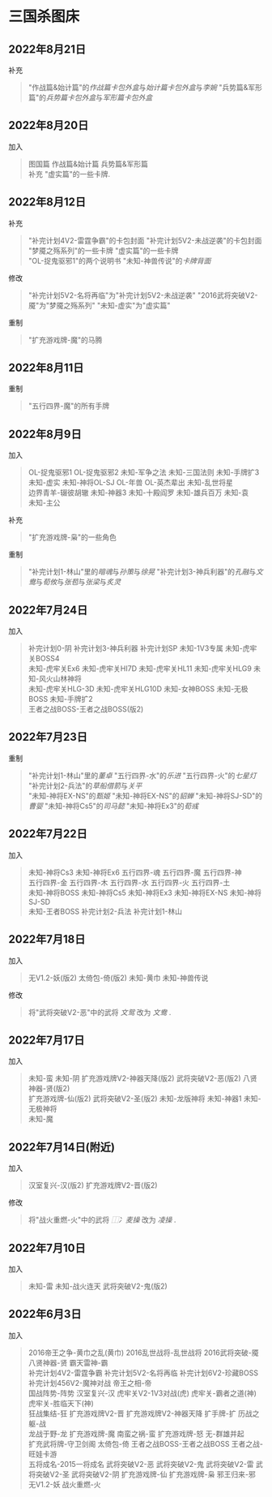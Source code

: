 # 三国杀图床

## 2022年8月21日  
补充  
>"作战篇&始计篇"的*作战篇卡包外盒*与*始计篇卡包外盒*与*李婉* "兵势篇&军形篇"的*兵势篇卡包外盒*与*军形篇卡包外盒*

## 2022年8月20日  
加入
>图国篇 作战篇&始计篇 兵势篇&军形篇  
补充
>"虚实篇"的一些卡牌.

## 2022年8月12日
补充  
>"补完计划4V2-雷霆争霸"的卡包封面 "补完计划5V2-未战逆袭"的卡包封面 "梦魇之殇系列"的一些卡牌 "虚实篇"的一些卡牌  
>"OL-捉鬼驱邪1"的两个说明书 "未知-神兽传说"的*卡牌背面*

修改  
>"补完计划5V2-名将再临"为"补完计划5V2-未战逆袭" "2016武将突破V2-魇"为"梦魇之殇系列" "未知-虚实"为"虚实篇"  

重制  
>"扩充游戏牌-魔"的马腾

## 2022年8月11日
重制  
>"五行四界-魔"的所有手牌

## 2022年8月9日  
加入  
>OL-捉鬼驱邪1 OL-捉鬼驱邪2 未知-军争之法 未知-三国法则 未知-手牌扩3  
>未知-虚实 未知-神将OL-SJ OL-年兽 OL-英杰辈出 未知-乱世将星  
>边界青羊-辍彼胡辙 未知-神器3 未知-十殿阎罗 未知-雄兵百万 未知-袁  
>未知-主公  

补充  
>"扩充游戏牌-枭"的一些角色  

重制  
>"补完计划1-林山"里的*暗魂*与*孙策*与*徐晃* "补完计划3-神兵利器"的*孔融*与*文鸯*与*荀攸*与*张苞*与*张梁*与*炙灵*  

## 2022年7月24日
加入  
>补完计划0-阴 补完计划3-神兵利器 补完计划SP 未知-1V3专属 未知-虎牢关BOSS4  
>未知-虎牢关Ex6 未知-虎牢关HI7D 未知-虎牢关HL11 未知-虎牢关HLG9 未知-风火山林神将  
>未知-虎牢关HLG-3D 未知-虎牢关HLG10D 未知-女神BOSS 未知-无极BOSS 未知-手牌扩2  
>王者之战BOSS-王者之战BOSS(版2)  

## 2022年7月23日
重制  
>"补完计划1-林山"里的*董卓*  "五行四界-水"的*乐进* "五行四界-火"的*七星灯* "补完计划2-兵法"的*草船借箭*与*关平*  
>"未知-神将EX-NS"的*甄姬* "未知-神将EX-NS"的*貂蝉* "未知-神将SJ-SD"的*曹婴* "未知-神将Cs5"的*司马懿* "未知-神将Ex3"的*荀彧*  

## 2022年7月22日
加入  
>未知-神将Cs3 未知-神将Ex6 五行四界-魂 五行四界-魔 五行四界-神  
>五行四界-金 五行四界-木 五行四界-水 五行四界-火 五行四界-土   
>未知-神将BOSS 未知-神将Cs5 未知-神将Ex3 未知-神将EX-NS 未知-神将SJ-SD  
>未知-王者BOSS 补完计划2-兵法 补完计划1-林山  
 
## 2022年7月18日
加入  
>无V1.2-妖(版2) 太倚包-倚(版2) 未知-黄巾 未知-神兽传说  

修改  
>将"武将突破V2-恶"中的武将 *文鸳* 改为 *文鸯* .  

## 2022年7月17日
加入  
>未知-蛮 未知-阴 扩充游戏牌V2-神器天降(版2) 武将突破V2-恶(版2) 八贤神器-贤(版2)  
>扩充游戏牌-仙(版2) 武将突破V2-圣(版2) 未知-龙版神将 未知-神器1 未知-无极神将  
>未知-魔  

## 2022年7月14日(附近)
加入  
>汉室复兴-汉(版2) 扩充游戏牌V2-晋(版2)    

修改  
>将"战火重燃-火"中的武将 *⿰冫麦操* 改为 *凌操* .   

## 2022年7月10日
加入  
>未知-雷 未知-战火连天 武将突破V2-鬼(版2)    

## 2022年6月3日
加入  
>2016帝王之争-黄巾之乱(黄巾) 2016乱世战将-乱世战将 2016武将突破-魇 八贤神器-贤 霸天雷神-霸  
>补完计划4V2-雷霆争霸 补完计划5V2-名将再临 补完计划6V2-珍藏BOSS 补完计划456V2-魔神对战 帝王之相-帝  
>国战阵势-阵势 汉室复兴-汉 虎牢关V2-1V3对战(虎) 虎牢关-霸者之道(神) 虎牢关-胜临天下(神)  
>狂战集结-狂 扩充游戏牌V2-晋 扩充游戏牌V2-神器天降 扩手牌-扩 历战之躯-战  
>龙战于野-龙 扩充游戏牌-魔 南蛮之祸-蛮 扩充游戏牌-怒 无-群雄并起  
>扩充武将牌-守卫剑阁 太倚包-倚 王者之战BOSS-王者之战BOSS 王者之战-旺娃卡游  
>五将成名-2015一将成名 武将突破V2-恶 武将突破V2-鬼 武将突破V2-雷 武将突破V2-圣 
>武将突破V2-阴 扩充游戏牌-仙 扩充游戏牌-枭 邪王归来-邪 无V1.2-妖 战火重燃-火  